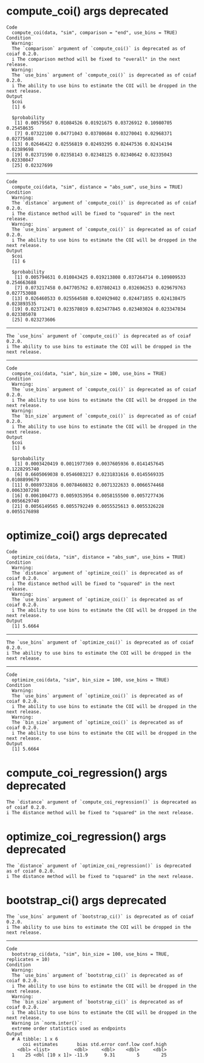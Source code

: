 # compute_coi() args deprecated

    Code
      compute_coi(data, "sim", comparison = "end", use_bins = TRUE)
    Condition
      Warning:
      The `comparison` argument of `compute_coi()` is deprecated as of coiaf 0.2.0.
      i The comparison method will be fixed to "overall" in the next release.
      Warning:
      The `use_bins` argument of `compute_coi()` is deprecated as of coiaf 0.2.0.
      i The ability to use bins to estimate the COI will be dropped in the next release.
    Output
      $coi
      [1] 6
      
      $probability
       [1] 0.00579567 0.01084526 0.01921675 0.03726912 0.10980705 0.25458635
       [7] 0.07322100 0.04771043 0.03780684 0.03270041 0.02968371 0.02775688
      [13] 0.02646422 0.02556819 0.02493295 0.02447536 0.02414194 0.02389698
      [19] 0.02371590 0.02358143 0.02348125 0.02340642 0.02335043 0.02330847
      [25] 0.02327699
      

---

    Code
      compute_coi(data, "sim", distance = "abs_sum", use_bins = TRUE)
    Condition
      Warning:
      The `distance` argument of `compute_coi()` is deprecated as of coiaf 0.2.0.
      i The distance method will be fixed to "squared" in the next release.
      Warning:
      The `use_bins` argument of `compute_coi()` is deprecated as of coiaf 0.2.0.
      i The ability to use bins to estimate the COI will be dropped in the next release.
    Output
      $coi
      [1] 6
      
      $probability
       [1] 0.005794631 0.010843425 0.019213808 0.037264714 0.109809533 0.254663688
       [7] 0.073217458 0.047705762 0.037802413 0.032696253 0.029679763 0.027753088
      [13] 0.026460533 0.025564588 0.024929402 0.024471855 0.024138475 0.023893535
      [19] 0.023712471 0.023578019 0.023477845 0.023403024 0.023347034 0.023305078
      [25] 0.023273606
      

---

    The `use_bins` argument of `compute_coi()` is deprecated as of coiaf 0.2.0.
    i The ability to use bins to estimate the COI will be dropped in the next release.

---

    Code
      compute_coi(data, "sim", bin_size = 100, use_bins = TRUE)
    Condition
      Warning:
      The `use_bins` argument of `compute_coi()` is deprecated as of coiaf 0.2.0.
      i The ability to use bins to estimate the COI will be dropped in the next release.
      Warning:
      The `bin_size` argument of `compute_coi()` is deprecated as of coiaf 0.2.0.
      i The ability to use bins to estimate the COI will be dropped in the next release.
    Output
      $coi
      [1] 6
      
      $probability
       [1] 0.0003420419 0.0011977369 0.0037605936 0.0141457645 0.1228295740
       [6] 0.6605069038 0.0546083217 0.0231831616 0.0145569335 0.0108899679
      [11] 0.0089732816 0.0078460832 0.0071322633 0.0066574468 0.0063307298
      [16] 0.0061004773 0.0059353954 0.0058155500 0.0057277436 0.0056629740
      [21] 0.0056149565 0.0055792249 0.0055525613 0.0055326228 0.0055176898
      

# optimize_coi() args deprecated

    Code
      optimize_coi(data, "sim", distance = "abs_sum", use_bins = TRUE)
    Condition
      Warning:
      The `distance` argument of `optimize_coi()` is deprecated as of coiaf 0.2.0.
      i The distance method will be fixed to "squared" in the next release.
      Warning:
      The `use_bins` argument of `optimize_coi()` is deprecated as of coiaf 0.2.0.
      i The ability to use bins to estimate the COI will be dropped in the next release.
    Output
      [1] 5.6664

---

    The `use_bins` argument of `optimize_coi()` is deprecated as of coiaf 0.2.0.
    i The ability to use bins to estimate the COI will be dropped in the next release.

---

    Code
      optimize_coi(data, "sim", bin_size = 100, use_bins = TRUE)
    Condition
      Warning:
      The `use_bins` argument of `optimize_coi()` is deprecated as of coiaf 0.2.0.
      i The ability to use bins to estimate the COI will be dropped in the next release.
      Warning:
      The `bin_size` argument of `optimize_coi()` is deprecated as of coiaf 0.2.0.
      i The ability to use bins to estimate the COI will be dropped in the next release.
    Output
      [1] 5.6664

# compute_coi_regression() args deprecated

    The `distance` argument of `compute_coi_regression()` is deprecated as of coiaf 0.2.0.
    i The distance method will be fixed to "squared" in the next release.

# optimize_coi_regression() args deprecated

    The `distance` argument of `optimize_coi_regression()` is deprecated as of coiaf 0.2.0.
    i The distance method will be fixed to "squared" in the next release.

# bootstrap_ci() args deprecated

    The `use_bins` argument of `bootstrap_ci()` is deprecated as of coiaf 0.2.0.
    i The ability to use bins to estimate the COI will be dropped in the next release.

---

    Code
      bootstrap_ci(data, "sim", bin_size = 100, use_bins = TRUE, replicates = 10)
    Condition
      Warning:
      The `use_bins` argument of `bootstrap_ci()` is deprecated as of coiaf 0.2.0.
      i The ability to use bins to estimate the COI will be dropped in the next release.
      Warning:
      The `bin_size` argument of `bootstrap_ci()` is deprecated as of coiaf 0.2.0.
      i The ability to use bins to estimate the COI will be dropped in the next release.
      Warning in `norm.inter()`:
      extreme order statistics used as endpoints
    Output
      # A tibble: 1 x 6
          coi estimates       bias std.error conf.low conf.high
        <dbl> <list>         <dbl>     <dbl>    <dbl>     <dbl>
      1    25 <dbl [10 x 1]> -11.9      9.31        5        25

